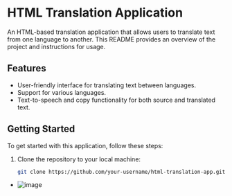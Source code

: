 # HTML Translation Application

An HTML-based translation application that allows users to translate text from one language to another. This README provides an overview of the project and instructions for usage.

## Features

- User-friendly interface for translating text between languages.
- Support for various languages.
- Text-to-speech and copy functionality for both source and translated text.

## Getting Started

To get started with this application, follow these steps:

1. Clone the repository to your local machine:

   ```bash
   git clone https://github.com/your-username/html-translation-app.git


- ![image](https://github.com/akifalbayrak/Translator/assets/142679378/35ed40e4-62b8-44b1-b773-a319fca3208c)
